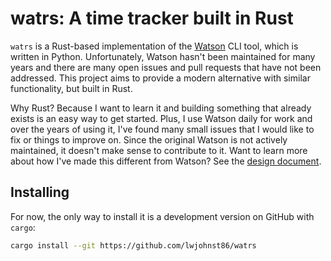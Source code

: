 # watrs: A time tracker built in Rust

`watrs` is a Rust-based implementation of the
[Watson](https://github.com/jazzband/Watson) CLI tool, which is written
in Python. Unfortunately, Watson hasn't been maintained for many years
and there are many open issues and pull requests that have not been
addressed. This project aims to provide a modern alternative with
similar functionality, but built in Rust.

Why Rust? Because I want to learn it and building something that already
exists is an easy way to get started. Plus, I use Watson daily for work
and over the years of using it, I've found many small issues that I
would like to fix or things to improve on. Since the original Watson is
not actively maintained, it doesn't make sense to contribute to it. Want
to learn more about how I've made this different from Watson? See the
[design document](src/design.md).

## Installing

For now, the only way to install it is a development version on GitHub
with `cargo`:

``` bash
cargo install --git https://github.com/lwjohnst86/watrs
```
